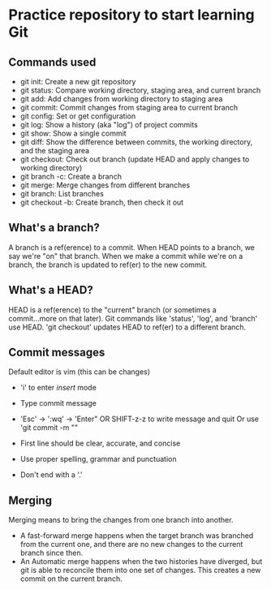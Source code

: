 # Practice repository to start learning Git

## Commands used

- git init: Create a new git repository
- git status: Compare working directory, staging area, and current branch
- git add: Add changes from working directory to staging area
- git commit: Commit changes from staging area to current branch
- git config: Set or get configuration
- git log: Show a history (aka "log") of project commits
- git show: Show a single commit
- git diff: Show the difference between commits, the working directory, and the staging area
- git checkout: Check out branch (update HEAD and apply changes to working directory)
- git branch -c: Create a branch
- git merge: Merge changes from different branches
- git branch: List branches
- git checkout -b: Create branch, then check it out

## What's a branch?

A branch is a ref(erence) to a commit. When HEAD points to a branch, we say we're "on" that branch. When we make a commit while we're on a branch, the branch is updated to ref(er) to the new commit.

## What's a HEAD?

HEAD is a ref(erence) to the "current" branch (or sometimes a commit...more on that later). Git commands like 'status', 'log', and 'branch' use HEAD. 'git checkout' updates HEAD to ref(er) to a different branch.

## Commit messages

Default editor is vim (this can be changes)
  - 'i' to enter *insert* mode
  - Type commit message
  - 'Esc' -> ':wq' -> 'Enter" OR SHIFT-z-z to write message and quit
Or use 'git commit -m "<message>"

- First line should be clear, accurate, and concise
- Use proper spelling, grammar and punctuation
- Don't end with a '.'

## Merging

Merging means to bring the changes from one branch into another.

- A fast-forward merge happens when the target branch was branched from the current one, and there are no new changes to the current branch since then.
- An Automatic merge happens when the two histories have diverged, but git is able to reconcile them into one set of changes. This creates a new commit on the current branch.